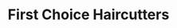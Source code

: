 ---
title: "First Choice Haircutters"
url: /ancaster/first-choice-haircutters/
shop: hairdresser
---
